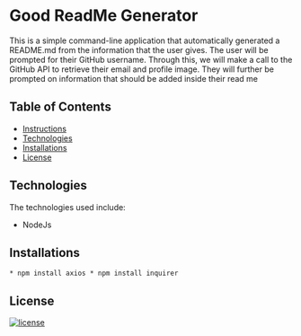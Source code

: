# Good ReadMe Generator 
        
This is a simple command-line application that automatically generated a README.md from the information that the user gives. The user will be prompted for their GitHub username. Through this, we will make a call to the GitHub API to retrieve their email and profile image. They will further be prompted on information that should be added inside their read me
        
## Table of Contents

* [Instructions](#Instructions)  
* [Technologies](#Technologies)
* [Installations](#Installations)
* [License](#License)
        
## Technologies
The technologies used include: 
* NodeJs
        
## Installations
        
``` * npm install axios * npm install inquirer ```  


## License
        
[![license](https://img.shields.io/github/license/DAVFoundation/captain-n3m0.svg?style=flat-square)]()
        